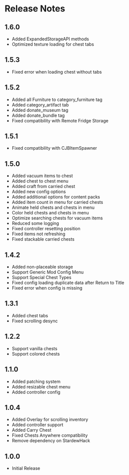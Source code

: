 ﻿# Release Notes

## 1.6.0

- Added ExpandedStorageAPI methods
- Optimized texture loading for chest tabs

## 1.5.3

- Fixed error when loading chest without tabs

## 1.5.2

- Added all Furniture to category_furniture tag
- Added category_artifact tab
- Added donate_museum tag
- Added donate_bundle tag
- Fixed compatibility with Remote Fridge Storage

## 1.5.1

- Fixed compatibility with CJBItemSpawner 

## 1.5.0

- Added vacuum items to chest
- Added chest to chest menu
- Added craft from carried chest
- Added new config options
- Added additional options for content packs
- Added item count in menu for carried chests
- Animate held chests and chests in menu
- Color held chests and chests in menu
- Optimize searching chests for vacuum items
- Reduced some logging
- Fixed controller resetting position
- Fixed items not refreshing
- Fixed stackable carried chests

## 1.4.2

- Added non-placeable storage
- Support Generic Mod Config Menu
- Support Special Chest Types
- Fixed config loading duplicate data after Return to Title
- Fixed error when config is missing

## 1.3.1

- Added chest tabs
- Fixed scrolling desync

## 1.2.2

- Support vanilla chests
- Support colored chests

## 1.1.0

- Added patching system
- Added resizable chest menu
- Added controller config

## 1.0.4

- Added Overlay for scrolling inventory
- Added controller support
- Added Carry Chest
- Fixed Chests Anywhere compatibility
- Remove dependency on StardewHack

## 1.0.0

- Initial Release